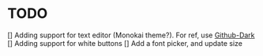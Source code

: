 # TODO

[] Adding support for text editor (Monokai theme?). For ref, use [Github-Dark](https://github.com/StylishThemes/GitHub-Dark)
[] Adding support for white buttons
[] Add a font picker, and update size

